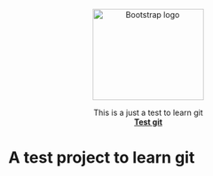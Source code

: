 <p align="center">
  <a href="https://getbootstrap.com/">
    <img src="https://encrypted-tbn0.gstatic.com/images?q=tbn:ANd9GcTwS70r6aZEg6-wofSf66x7MU7FiZSEFSOIQA&usqp=CAU" alt="Bootstrap logo" width="200" height="165">
  </a>
</p>
<p align="center">
  This is a just a test to learn git
  <br>
  <a href="https://github.com/Dark-Red-Apple/Test"><strong>Test git</strong></a>
</p>

# A test project to learn git